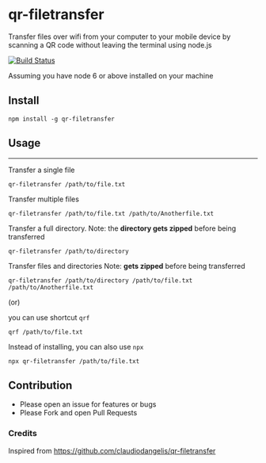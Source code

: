 # qr-filetransfer
Transfer files over wifi from your computer to your mobile device by scanning a QR code without leaving the terminal using node.js

[![Build Status](https://travis-ci.org/svenkatreddy/qr-filetransfer.svg?branch=master)](https://travis-ci.org/svenkatreddy/qr-filetransfer)

Assuming you have node 6 or above installed on your machine

## Install

```
npm install -g qr-filetransfer
```

## Usage
---


Transfer a single file

```
qr-filetransfer /path/to/file.txt
```

Transfer multiple files

```
qr-filetransfer /path/to/file.txt /path/to/Anotherfile.txt
```


Transfer a full directory. Note: the **directory gets zipped** before being transferred

```
qr-filetransfer /path/to/directory
```

Transfer files and directories Note: **gets zipped** before being transferred

```
qr-filetransfer /path/to/directory /path/to/file.txt /path/to/Anotherfile.txt
```

(or)
 
you can use shortcut `qrf`

```
qrf /path/to/file.txt
```

Instead of installing, you can also use `npx`

```
npx qr-filetransfer /path/to/file.txt
```

## Contribution
* Please open an issue for features or bugs
* Please Fork and open Pull Requests

### Credits
Inspired from https://github.com/claudiodangelis/qr-filetransfer
